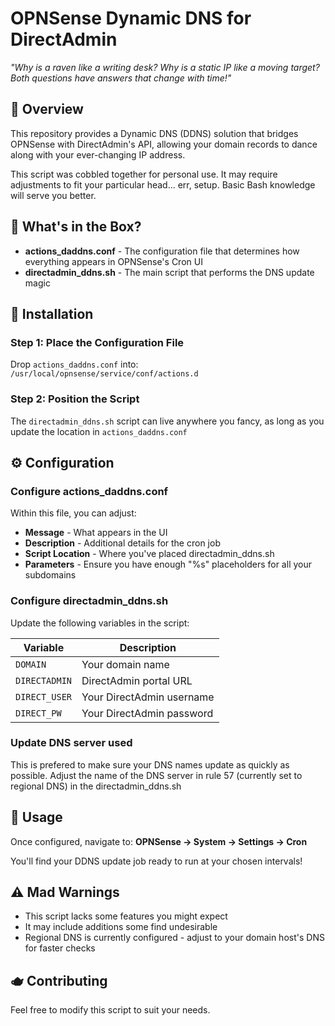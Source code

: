 # OPNSense Dynamic DNS for DirectAdmin

*"Why is a raven like a writing desk? Why is a static IP like a moving target? Both questions have answers that change with time!"*

## 🎩 Overview

This repository provides a Dynamic DNS (DDNS) solution that bridges OPNSense with DirectAdmin's API, allowing your domain records to dance along with your ever-changing IP address.

This script was cobbled together for personal use. It may require adjustments to fit your particular head... err, setup. Basic Bash knowledge will serve you better.

## 🍄 What's in the Box?

- **actions_daddns.conf** - The configuration file that determines how everything appears in OPNSense's Cron UI
- **directadmin_ddns.sh** - The main script that performs the DNS update magic

## 🐰 Installation

### Step 1: Place the Configuration File

Drop `actions_daddns.conf` into: `/usr/local/opnsense/service/conf/actions.d`

### Step 2: Position the Script

The `directadmin_ddns.sh` script can live anywhere you fancy, as long as you update the location in `actions_daddns.conf`

## ⚙️ Configuration

### Configure actions_daddns.conf

Within this file, you can adjust:
- **Message** - What appears in the UI
- **Description** - Additional details for the cron job
- **Script Location** - Where you've placed directadmin_ddns.sh
- **Parameters** - Ensure you have enough "%s" placeholders for all your subdomains

### Configure directadmin_ddns.sh

Update the following variables in the script:

| Variable | Description |
|----------|-------------|
| `DOMAIN` | Your domain name |
| `DIRECTADMIN` | DirectAdmin portal URL |
| `DIRECT_USER` | Your DirectAdmin username |
| `DIRECT_PW` | Your DirectAdmin password |

### Update DNS server used

This is prefered to make sure your DNS names update as quickly as possible.
Adjust the name of the DNS server in rule 57 (currently set to regional DNS) in the directadmin_ddns.sh

## 🎪 Usage

Once configured, navigate to:
**OPNSense → System → Settings → Cron**

You'll find your DDNS update job ready to run at your chosen intervals!

## ⚠️ Mad Warnings

- This script lacks some features you might expect
- It may include additions some find undesirable
- Regional DNS is currently configured - adjust to your domain host's DNS for faster checks

## 🫖 Contributing

Feel free to modify this script to suit your needs.
